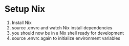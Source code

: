 # Setup Nix

1. Install Nix
2. source .envrc and watch Nix install dependencies
3. you should now be in a Nix shell ready for development
4. source .envrc again to initialize environment variables